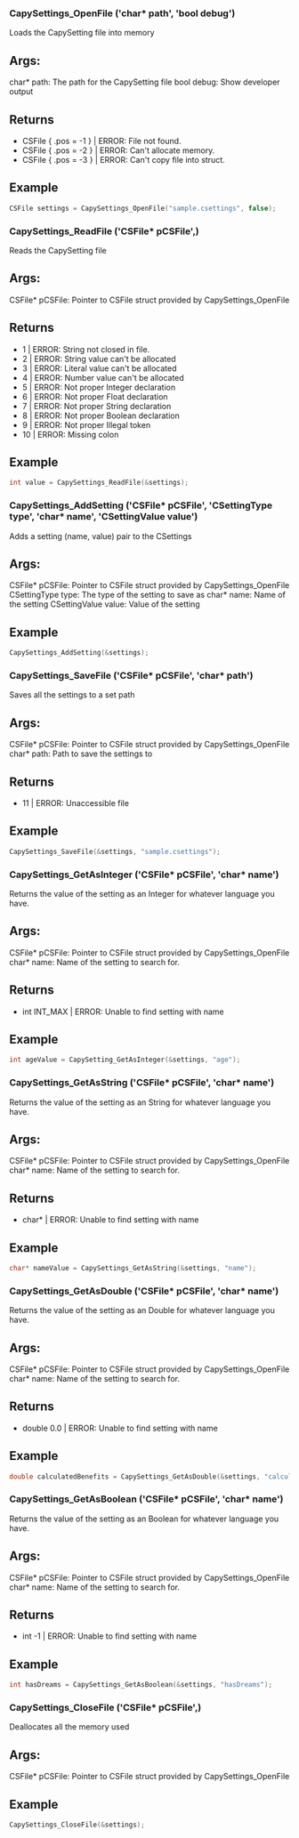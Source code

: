 ### CapySettings_OpenFile ('char* path', 'bool debug')
Loads the CapySetting file into memory

Args:
----
char* path: The path for the CapySetting file
bool debug: Show developer output

Returns
-------
 - CSFile { .pos = -1 } | ERROR: File not found.
 - CSFile { .pos = -2 } | ERROR: Can't allocate memory.
 - CSFile { .pos = -3 } | ERROR: Can't copy file into struct.

Example
-------
```c
CSFile settings = CapySettings_OpenFile("sample.csettings", false);
```


### CapySettings_ReadFile ('CSFile* pCSFile',)
Reads the CapySetting file

Args:
----
CSFile* pCSFile: Pointer to CSFile struct provided by CapySettings_OpenFile

Returns
-------
 - 1 | ERROR: String not closed in file.
 - 2 | ERROR: String value can't be allocated
 - 3 | ERROR: Literal value can't be allocated
 - 4 | ERROR: Number value can't be allocated
 - 5 | ERROR: Not proper Integer declaration
 - 6 | ERROR: Not proper Float declaration
 - 7 | ERROR: Not proper String declaration
 - 8 | ERROR: Not proper Boolean declaration
 - 9 | ERROR: Not proper Illegal token
 - 10 | ERROR: Missing colon

Example
-------
```c
int value = CapySettings_ReadFile(&settings);
```


### CapySettings_AddSetting ('CSFile* pCSFile', 'CSettingType type', 'char* name', 'CSettingValue value')
Adds a setting (name, value) pair to the CSettings

Args:
----
CSFile* pCSFile: Pointer to CSFile struct provided by CapySettings_OpenFile
CSettingType type: The type of the setting to save as
char* name: Name of the setting
CSettingValue value: Value of the setting

Example
-------
```c
CapySettings_AddSetting(&settings);
```


### CapySettings_SaveFile ('CSFile* pCSFile', 'char* path')
Saves all the settings to a set path

Args:
----
CSFile* pCSFile: Pointer to CSFile struct provided by CapySettings_OpenFile
char* path: Path to save the settings to

Returns
-------
 - 11 | ERROR: Unaccessible file

Example
-------
```c
CapySettings_SaveFile(&settings, "sample.csettings");
```


### CapySettings_GetAsInteger ('CSFile* pCSFile', 'char* name')
Returns the value of the setting as an Integer for whatever language you have.

Args:
----
CSFile* pCSFile: Pointer to CSFile struct provided by CapySettings_OpenFile
char* name: Name of the setting to search for.

Returns
-------
 - int INT_MAX | ERROR: Unable to find setting with name

Example
-------
```c
int ageValue = CapySetting_GetAsInteger(&settings, "age");
```


### CapySettings_GetAsString ('CSFile* pCSFile', 'char* name')
Returns the value of the setting as an String for whatever language you have.

Args:
----
CSFile* pCSFile: Pointer to CSFile struct provided by CapySettings_OpenFile
char* name: Name of the setting to search for.

Returns
-------
 - char*  | ERROR: Unable to find setting with name

Example
-------
```c
char* nameValue = CapySettings_GetAsString(&settings, "name");
```


### CapySettings_GetAsDouble ('CSFile* pCSFile', 'char* name')
Returns the value of the setting as an Double for whatever language you have.

Args:
----
CSFile* pCSFile: Pointer to CSFile struct provided by CapySettings_OpenFile
char* name: Name of the setting to search for.

Returns
-------
 - double 0.0 | ERROR: Unable to find setting with name

Example
-------
```c
double calculatedBenefits = CapySettings_GetAsDouble(&settings, "calculatedBenefits");
```


### CapySettings_GetAsBoolean ('CSFile* pCSFile', 'char* name')
Returns the value of the setting as an Boolean for whatever language you have.

Args:
----
CSFile* pCSFile: Pointer to CSFile struct provided by CapySettings_OpenFile
char* name: Name of the setting to search for.

Returns
-------
 - int -1 | ERROR: Unable to find setting with name

Example
-------
```c
int hasDreams = CapySettings_GetAsBoolean(&settings, "hasDreams");
```


### CapySettings_CloseFile ('CSFile* pCSFile',)
Deallocates all the memory used

Args:
----
CSFile* pCSFile: Pointer to CSFile struct provided by CapySettings_OpenFile

Example
-------
```c
CapySettings_CloseFile(&settings);
```


